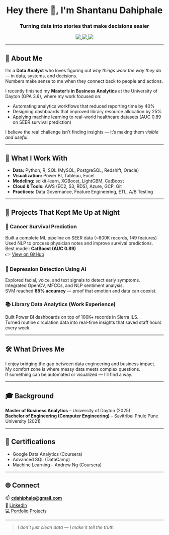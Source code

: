<h1 align="center">Hey there 👋, I'm Shantanu Dahiphale</h1>
<h3 align="center">Turning data into stories that make decisions easier</h3>

<p align="center">
  <a href="https://www.linkedin.com/in/shantanu-dahiphale-749190201" target="_blank">
    <img src="https://img.shields.io/badge/LinkedIn-0077B5?style=for-the-badge&logo=linkedin&logoColor=white"/>
  </a>
  <a href="https://github.com/wckd111" target="_blank">
    <img src="https://img.shields.io/badge/GitHub-181717?style=for-the-badge&logo=github&logoColor=white"/>
  </a>
  <a href="mailto:cdahiphale@gmail.com" target="_blank">
    <img src="https://img.shields.io/badge/Gmail-D14836?style=for-the-badge&logo=gmail&logoColor=white"/>
  </a>
</p>

---

## 🧭 About Me
I’m a **Data Analyst** who loves figuring out *why things work the way they do* — in data, systems, and decisions.  
Numbers make sense to me when they connect back to people and actions.  

I recently finished my **Master’s in Business Analytics** at the University of Dayton (GPA 3.6), where my work focused on:
- Automating analytics workflows that reduced reporting time by 40%
- Designing dashboards that improved library resource allocation by 25%
- Applying machine learning to real-world healthcare datasets (AUC 0.89 on SEER survival prediction)

I believe the real challenge isn’t finding insights — it’s making them *visible and useful*.

---

## 🧩 What I Work With
- **Data:** Python, R, SQL (MySQL, PostgreSQL, Redshift, Oracle)  
- **Visualization:** Power BI, Tableau, Excel  
- **Modeling:** scikit-learn, XGBoost, LightGBM, CatBoost  
- **Cloud & Tools:** AWS (EC2, S3, RDS), Azure, GCP, Git  
- **Practices:** Data Governance, Feature Engineering, ETL, A/B Testing  

---

## 🧠 Projects That Kept Me Up at Night
### 🧬 Cancer Survival Prediction
Built a complete ML pipeline on SEER data (~800K records, 149 features)  
Used NLP to process physician notes and improve survival predictions.  
Best model: **CatBoost (AUC 0.89)**  
👉 [View on GitHub]((https://github.com/wckd111/ColorectalCancerSurvivalPrediction-Shantanu))

### 🧠 Depression Detection Using AI  
Explored facial, voice, and text signals to detect early symptoms.  
Integrated OpenCV, MFCCs, and NLP sentiment analysis.  
SVM reached **85% accuracy** — proof that emotion and data can coexist.

### 📚 Library Data Analytics (Work Experience)  
Built Power BI dashboards on top of 100K+ records in Sierra ILS.  
Turned routine circulation data into real-time insights that saved staff hours every week.

---

## 🛠 What Drives Me
I enjoy bridging the gap between data engineering and business impact.  
My comfort zone is where messy data meets complex questions.  
If something can be automated or visualized — I’ll find a way.

---

## 🎓 Background
**Master of Business Analytics** – University of Dayton (2025)  
**Bachelor of Engineering (Computer Engineering)** – Savitribai Phule Pune University (2021)

---

## 🧾 Certifications
- Google Data Analytics (Coursera)  
- Advanced SQL (DataCamp)  
- Machine Learning – Andrew Ng (Coursera)

---

## 🌐 Connect
📫 **cdahiphale@gmail.com**  
🔗 [LinkedIn](https://www.linkedin.com/in/shantanu-dahiphale-749190201)  
💻 [Portfolio Projects](https://github.com/wckd111)

---

> *I don’t just clean data — I make it tell the truth.*
